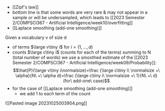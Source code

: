 - [[Zipf's law]]
- bottom line is that some words are very rare & may not appear in a sample or will be undersampled, which leads to [[2023 Semester 2/COMPSCI367 - Artificial Intelligence/week10/overfitting]]
- [[Laplace smoothing (add-one smoothing)]]

Given a vocabulary v of size d 
- of terms $\large v\tiny i$ for $i=(1,...,d)$
- counts $\large c\tiny i$ (counts for each of the terms) summing to N (total number of words)
we use a smoothed estimate of the [[2023 Semester 2/COMPSCI367 - Artificial Intelligence/week09/Probability]]:
$$\hat{P}(\large v\tiny i\normalsize)=\frac {\large c\tiny i\ \normalsize +\ \alpha}{N\ +\ \alpha d}=\frac {\large c\tiny i\ \normalsize +\ 1}{N\ +\ d}(for\ add-one\ case)$$
- for the case of [[Laplace smoothing (add-one smoothing)]]
	- we add 1 to each term of the count

![[Pasted image 20231025003904.png]]

